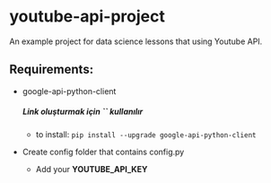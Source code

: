 # youtube-api-project

An example project for data science lessons that using Youtube API.

## Requirements:
- google-api-python-client
    ##### Link oluşturmak için `` kullanılır
    - to install: `pip install --upgrade google-api-python-client`

- Create config folder that contains config.py
    - Add your **YOUTUBE_API_KEY** 